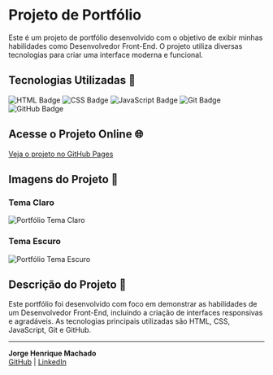# Projeto de Portfólio

Este é um projeto de portfólio desenvolvido com o objetivo de exibir minhas habilidades como Desenvolvedor Front-End. O projeto utiliza diversas tecnologias para criar uma interface moderna e funcional.

## Tecnologias Utilizadas 🚀

![HTML Badge](https://img.shields.io/badge/HTML-5-orange)
![CSS Badge](https://img.shields.io/badge/CSS-3-blue)
![JavaScript Badge](https://img.shields.io/badge/JavaScript-ES6-yellow)
![Git Badge](https://img.shields.io/badge/Git-black)
![GitHub Badge](https://img.shields.io/badge/GitHub-black)

## Acesse o Projeto Online 🌐

[Veja o projeto no GitHub Pages](https://machadojorgeh.github.io/Projeto-Portifolio/)

## Imagens do Projeto 📸

### Tema Claro

![Portfólio Tema Claro](PortifolioTemaClaro.jpg)

### Tema Escuro

![Portfólio Tema Escuro](PortifolioTemaEscuro.jpg)

## Descrição do Projeto 📝

Este portfólio foi desenvolvido com foco em demonstrar as habilidades de um Desenvolvedor Front-End, incluindo a criação de interfaces responsivas e agradáveis. As tecnologias principais utilizadas são HTML, CSS, JavaScript, Git e GitHub.

---

**Jorge Henrique Machado**  
[GitHub](https://github.com/MachadoJorgeH) | [LinkedIn](https://www.linkedin.com/in/jorge-henrique-machado/)
